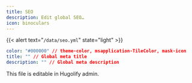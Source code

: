 ```yaml
---
title: SEO
description: Edit global SEO…
icon: binoculars
---
```


{{< alert text="`/data/seo.yml`" state="light" >}}

```yml
color: "#000000" // theme-color, msapplication-TileColor, mask-icon
title: "" // Global meta title
description: "" // Global meta description
```

This file is editable in Hugolify admin.